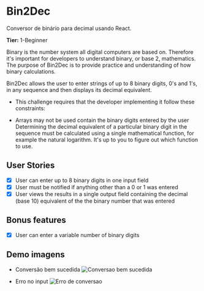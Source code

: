 # Bin2Dec
Conversor de binário para decimal usando React.


**Tier:** 1-Beginner

Binary is the number system all digital computers are based on. Therefore it's important for developers to understand binary, or base 2, mathematics. The purpose of Bin2Dec is to provide practice and understanding of how binary calculations.

Bin2Dec allows the user to enter strings of up to 8 binary digits, 0's and 1's, in any sequence and then displays its decimal equivalent.

- This challenge requires that the developer implementing it follow these constraints:

- Arrays may not be used contain the binary digits entered by the user
Determining the decimal equivalent of a particular binary digit in the sequence must be calculated using a single mathematical function, for example the natural logarithm. It's up to you to figure out which function to use.

## User Stories

- [x] User can enter up to 8 binary digits in one input field
- [x] User must be notified if anything other than a 0 or 1 was entered
- [x] User views the results in a single output field containing the decimal (base 10) equivalent of the the binary number that was entered

## Bonus features

- [x] User can enter a variable number of binary digits

## Demo imagens
- Conversão bem sucedida
![Conversao bem sucedida](https://github.com/fdAssis/Bin2Dec/blob/master/web/img/001.png)

- Erro no input
![Erro de conversao](https://github.com/fdAssis/Bin2Dec/blob/master/web/img/002.png)
